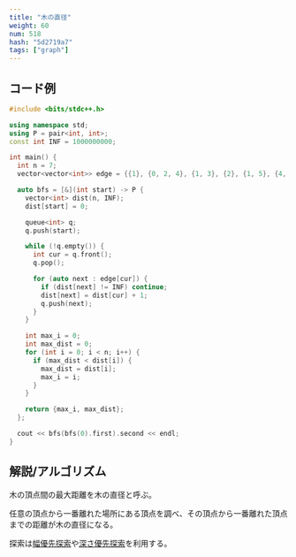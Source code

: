 ```yaml
---
title: "木の直径"
weight: 60
num: 518
hash: "5d2719a7"
tags: ["graph"]
---
```


## コード例

```cpp
#include <bits/stdc++.h>

using namespace std;
using P = pair<int, int>;
const int INF = 1000000000;

int main() {
  int n = 7;
  vector<vector<int>> edge = {{1}, {0, 2, 4}, {1, 3}, {2}, {1, 5}, {4, 6}, {5}};

  auto bfs = [&](int start) -> P {
    vector<int> dist(n, INF);
    dist[start] = 0;

    queue<int> q;
    q.push(start);

    while (!q.empty()) {
      int cur = q.front();
      q.pop();

      for (auto next : edge[cur]) {
        if (dist[next] != INF) continue;
        dist[next] = dist[cur] + 1;
        q.push(next);
      }
    }

    int max_i = 0;
    int max_dist = 0;
    for (int i = 0; i < n; i++) {
      if (max_dist < dist[i]) {
        max_dist = dist[i];
        max_i = i;
      }
    }

    return {max_i, max_dist};
  };

  cout << bfs(bfs(0).first).second << endl;
}
```

## 解説/アルゴリズム

木の頂点間の最大距離を木の直径と呼ぶ。

任意の頂点から一番離れた場所にある頂点を調べ、その頂点から一番離れた頂点までの距離が木の直径になる。

探索は[幅優先探索](/04de17ff)や[深さ優先探索](/0b021f8a)を利用する。
